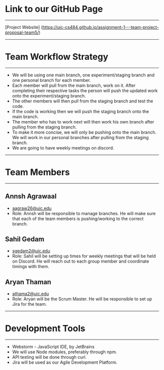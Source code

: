 Link to our GitHub Page
========================
-----------------------

[Project Website] (https://uic-cs484.github.io/assignment-1---team-project-proposal-team5/)

----------------------
Team Workflow Strategy
======================
-------------------------
* We will be using one main branch, one experiment/staging branch and one personal branch for each member.
* Each member will pull from the main branch, work on it. After completing their respective tasks
  the person will push the updated work onto the experiment/staging branch.
* The other members will then pull from the staging branch and test
  the code.
* If the code is working then we will push the staging branch onto the main branch.
* The member who has to work next will then work his own branch after pulling from the staging
  branch.
* To make it more concise, we will only be pushing onto the main branch. We will work in our personal
  branches after pulling from the staging branch.
* We are going to have weekly meetings on discord.

-------------
Team Members
====================
----------------------

Annsh Agrawaal
--------------------

* aagraw26@uic.edu
* Role: Annsh will be responsible to manage branches. 
  He will make sure that each of the team members is pushing/working to the correct branch.

Sahil Gedam
--------------------

* sgedam2@uic.edu
* Role: Sahil will be setting up times for weekly meetings that will be held on Discord. 
  He will reach out to each group member and coordinate timings with them.

Aryan Thaman
--------------------

* athama2@uic.edu
* Role: Aryan will be the Scrum Master. 
  He will be responsible to set up Jira for the team.

---------------------------
Development Tools
====================
-----------------------
* Webstorm - JavaScript IDE, by JetBrains
* We will use Node modules, preferably through npm.
* API testing will be done through curl.
* Jira will be used as our Agile Development Platform.
